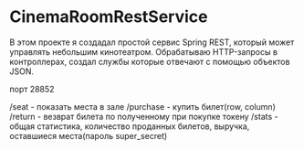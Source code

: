 # CinemaRoomRestService
В этом проекте я создадал простой сервис Spring REST, который может управлять небольшим кинотеатром.
Обрабатываю HTTP-запросы в контроллерах, создал службы которые отвечают с помощью объектов JSON.

порт 28852

/seat - показать места в зале
/purchase - купить билет(row, column)
/return - везврат билета по полученному при покупке токену
/stats - общая статистика, количество проданных билетов, выручка, оставшиеся места(пароль super_secret)

